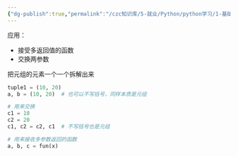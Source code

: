 ```yaml
---
{"dg-publish":true,"permalink":"/czc知识库/5-就业/Python/python学习/1-基础的基础/208-元组拆包/","dgPassFrontmatter":true,"created":"2024-11-10T10:28:56.391+08:00","updated":"2024-12-08T12:39:45.332+08:00"}
---
```



应用：
- 接受多返回值的函数
- 交换两参数

把元组的元素一个一个拆解出来

```python
tuple1 = (10, 20)
a, b = (10, 20)  # 也可以不写括号，同样本质是元组

# 用来交换
c1 = 10
c2 = 20
c1, c2 = c2, c1  # 不写括号也是元组

# 用来接收多参数返回的函数
a, b, c = fun(x)
```